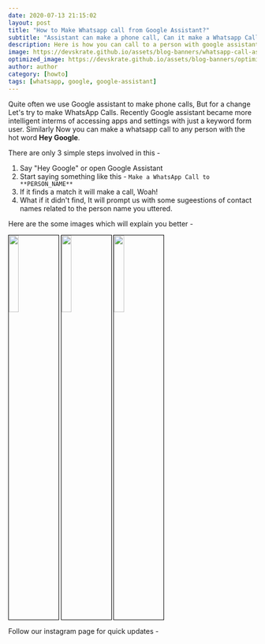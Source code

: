 ```yaml
---
date: 2020-07-13 21:15:02
layout: post
title: "How to Make Whatsapp call from Google Assistant?"
subtitle: "Assistant can make a phone call, Can it make a Whatsapp Call?"
description: Here is how you can call to a person with google assistant in seconds
image: https://devskrate.github.io/assets/blog-banners/whatsapp-call-assistant.jpg
optimized_image: https://devskrate.github.io/assets/blog-banners/optimized/whatsapp-call-assistant.webp
author: author
category: [howto]
tags: [whatsapp, google, google-assistant]
---
```


Quite often we use Google assistant to make phone calls, But for a change Let's try to make WhatsApp Calls. Recently Google assistant became more intelligent interms of accessing apps and settings with just a keyword form user.
Similarly Now you can make a whatsapp call to any person with the hot word **Hey Google**.

There are only 3 simple steps involved in this - 
1. Say "Hey Google" or open Google Assistant
2. Start saying something like this - `Make a WhatsApp Call to **PERSON_NAME**`
3. If it finds a match it will make a call, Woah!
4. What if it didn't find, It will prompt us with some sugeestions of contact names related to the person name you uttered.


Here are the some images which will explain you better - 

<a href="https://devskrate.github.io/assets/images/apps/whatsapp/wa-ga-1.jpg" data-lightbox="image-1" data-title="Say hey Google"><img width="20%" src="https://devskrate.github.io/assets/images/apps/whatsapp/wa-ga-1.jpg" style = "border:1.5px solid black;display:inline" ></a>
<a href="https://devskrate.github.io/assets/images/apps/whatsapp/wa-ga-2.jpg" data-lightbox="image-1" data-title="Say call"><img width="20%" src="https://devskrate.github.io/assets/images/apps/whatsapp/wa-ga-2.jpg" style = "border:1.5px solid black;display:inline" ></a>
<a href="https://devskrate.github.io/assets/images/apps/whatsapp/wa-ga-3.jpg" data-lightbox="image-1" data-title="Assistant Called"><img width="20%" src="https://devskrate.github.io/assets/images/apps/whatsapp/wa-ga-3.jpg" style = "border:1.5px solid black;display:inline" ></a>

Follow our instagram page for quick updates - 
